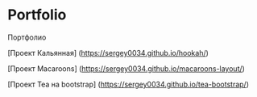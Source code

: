 # Portfolio
Портфолио

[Проект Кальянная] (https://sergey0034.github.io/hookah/)

[Проект Macaroons] (https://sergey0034.github.io/macaroons-layout/)

[Проект Tea на bootstrap] (https://sergey0034.github.io/tea-bootstrap/)


